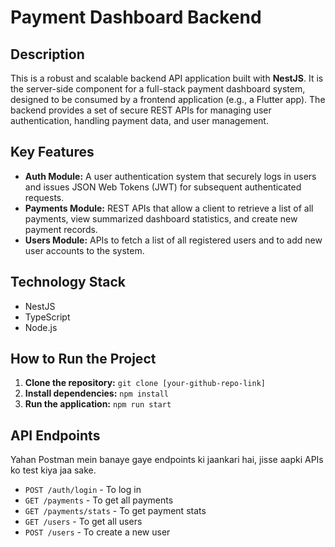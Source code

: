 # Payment Dashboard Backend

## Description
This is a robust and scalable backend API application built with **NestJS**. It is the server-side component for a full-stack payment dashboard system, designed to be consumed by a frontend application (e.g., a Flutter app). The backend provides a set of secure REST APIs for managing user authentication, handling payment data, and user management.

## Key Features
* **Auth Module:** A user authentication system that securely logs in users and issues JSON Web Tokens (JWT) for subsequent authenticated requests.
* **Payments Module:** REST APIs that allow a client to retrieve a list of all payments, view summarized dashboard statistics, and create new payment records.
* **Users Module:** APIs to fetch a list of all registered users and to add new user accounts to the system.

## Technology Stack
* NestJS
* TypeScript
* Node.js

## How to Run the Project
1.  **Clone the repository:**
    `git clone [your-github-repo-link]`
2.  **Install dependencies:**
    `npm install`
3.  **Run the application:**
    `npm run start`

## API Endpoints
Yahan Postman mein banaye gaye endpoints ki jaankari hai, jisse aapki APIs ko test kiya jaa sake.
* `POST /auth/login` - To log in
* `GET /payments` - To get all payments
* `GET /payments/stats` - To get payment stats
* `GET /users` - To get all users
* `POST /users` - To create a new user